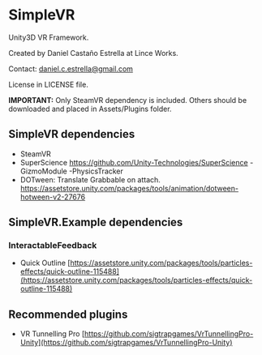 # SimpleVR

Unity3D VR Framework.



Created by Daniel Castaño Estrella at Lince Works.

Contact: daniel.c.estrella@gmail.com

License in LICENSE file.



**IMPORTANT:** Only SteamVR dependency is included. Others should be downloaded and placed in Assets/Plugins folder.



## SimpleVR dependencies

- SteamVR
- SuperScience https://github.com/Unity-Technologies/SuperScience
  -GizmoModule
  -PhysicsTracker
- DOTween: Translate Grabbable on attach. https://assetstore.unity.com/packages/tools/animation/dotween-hotween-v2-27676

## SimpleVR.Example dependencies

### InteractableFeedback

- Quick Outline [https://assetstore.unity.com/packages/tools/particles-effects/quick-outline-115488](https://assetstore.unity.com/packages/tools/particles-effects/quick-outline-115488)

## Recommended plugins

- VR Tunnelling Pro [https://github.com/sigtrapgames/VrTunnellingPro-Unity](https://github.com/sigtrapgames/VrTunnellingPro-Unity)